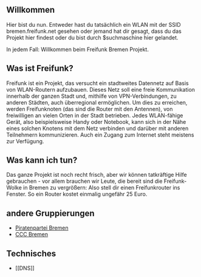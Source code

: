 ## Willkommen

Hier bist du nun. Entweder hast du tatsächlich ein WLAN mit der SSID bremen.freifunk.net gesehen oder jemand hat dir gesagt, dass du das Projekt hier findest oder du bist durch $suchmaschine hier gelandet.

In jedem Fall: Willkommen beim Freifunk Bremen Projekt.

## Was ist Freifunk?

Freifunk ist ein Projekt, das versucht ein stadtweites Datennetz auf Basis von WLAN-Routern aufzubauen. Dieses Netz soll eine freie Kommunikation innerhalb der ganzen Stadt und, mithilfe von VPN-Verbindungen, zu anderen Städten, auch überregional ermöglichen. Um dies zu erreichen, werden Freifunknoten (das sind die Router mit den Antennen), von freiwilligen an vielen Orten in der Stadt betrieben. Jedes WLAN-fähige Gerät, also beispielsweise Handy oder Notebook, kann sich in der Nähe eines solchen Knotens mit dem Netz verbinden und darüber mit anderen Teilnehmern kommunizieren. Auch ein Zugang zum Internet steht meistens zur Verfügung.

## Was kann ich tun?
Das ganze Projekt ist noch recht frisch, aber wir können tatkräftige Hilfe gebrauchen - vor allem brauchen wir Leute, die bereit sind die Freifunk-Wolke in Bremen zu vergrößern: Also stell dir einen Freifunkrouter ins Fenster. So ein Router kostet einmalig ungefähr 25 Euro.

## andere Gruppierungen
* [Piratenpartei Bremen](http://piraten-hb.de/mitmachen/projekte/piratenfreifunk/)
* [CCC Bremen](http://www.ccchb.de/wiki/Freifunk)

## Technisches
* [[DNS]]